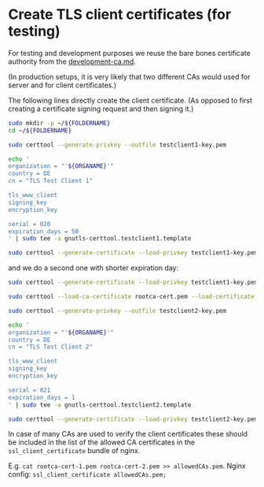 # Create TLS client certificates (for testing)

For testing and development purposes we reuse
the bare bones certificate authority from the
[development-ca.md](development-ca.md).

(In production setups, it is very likely that two different CAs
would used for server and for client certificates.)

The following lines directly create the client certificate.
(As opposed to first creating a certificate signing request and
then signing it.)
<!-- MARKDOWN-AUTO-DOCS:START (CODE:src=../docs/scripts/createCCForITest.sh&lines=15-35) -->
<!-- The below code snippet is automatically added from ../docs/scripts/createCCForITest.sh -->
```sh
sudo mkdir -p ~/${FOLDERNAME}
cd ~/${FOLDERNAME}

sudo certtool --generate-privkey --outfile testclient1-key.pem

echo '
organization = "'${ORGANAME}'"
country = DE
cn = "TLS Test Client 1"

tls_www_client
signing_key
encryption_key

serial = 020
expiration_days = 50
' | sudo tee -a gnutls-certtool.testclient1.template

sudo certtool --generate-certificate --load-privkey testclient1-key.pem --outfile testclient1.crt --load-ca-certificate rootca-cert.pem --load-ca-privkey rootca-key.pem --template gnutls-certtool.testclient1.template --stdout | head -1
```
<!-- MARKDOWN-AUTO-DOCS:END -->

and we do a second one with shorter expiration day:

<!-- MARKDOWN-AUTO-DOCS:START (CODE:src=../docs/scripts/createCCForITest.sh&lines=34-53) -->
<!-- The below code snippet is automatically added from ../docs/scripts/createCCForITest.sh -->
```sh
sudo certtool --generate-certificate --load-privkey testclient1-key.pem --outfile testclient1.crt --load-ca-certificate rootca-cert.pem --load-ca-privkey rootca-key.pem --template gnutls-certtool.testclient1.template --stdout | head -1

sudo certtool --load-ca-certificate rootca-cert.pem --load-certificate testclient1.crt --load-privkey testclient1-key.pem --to-p12 --p12-name "Test Client 1" --null-password --outder --outfile testclient1.p12

sudo certtool --generate-privkey --outfile testclient2-key.pem

echo '
organization = "'${ORGANAME}'"
country = DE
cn = "TLS Test Client 2"

tls_www_client
signing_key
encryption_key

serial = 021
expiration_days = 1
' | sudo tee -a gnutls-certtool.testclient2.template

sudo certtool --generate-certificate --load-privkey testclient2-key.pem --outfile testclient2.crt --load-ca-certificate rootca-cert.pem --load-ca-privkey rootca-key.pem --template gnutls-certtool.testclient2.template --stdout | head -1
```
<!-- MARKDOWN-AUTO-DOCS:END -->

In case of many CAs are used to verify the client certificates these should be included in the list of the allowed CA certificates in the `ssl_client_certificate` bundle of nginx.

E.g. `cat rootca-cert-1.pem rootca-cert-2.pem >> allowedCAs.pem`. Nginx config: `ssl_client_certificate allowedCAs.pem;`
